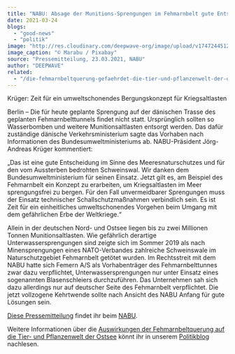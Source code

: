 ```yaml
---
title: "NABU: Absage der Munitions-Sprengungen im Fehmarnbelt gute Entscheidung"
date: 2021-03-24
blogs: 
  - "good-news"
  - "politik"
image: "http://res.cloudinary.com/deepwave-org/image/upload/v1747244512/deepwave.org/baltic-sea-816303_1920.jpg"
image_caption: "© Marabu / Pixabay"
source: "Pressemitteilung, 23.03.2021, NABU"
author: "DEEPWAVE"
related: 
  - "/die-fehmarnbeltquerung-gefaehrdet-die-tier-und-pflanzenwelt-der-ostsee/"
---
```


Krüger: Zeit für ein umweltschonendes Bergungskonzept für Kriegsaltlasten

Berlin – Die für heute geplante Sprengung auf der dänischen Trasse des geplanten Fehmarnbelttunnels findet nicht statt. Ursprünglich sollten so Wasserbomben und weitere Munitionsaltlasten entsorgt werden. Das dafür zuständige dänische Verkehrsministerium sagte das Vorhaben nach Informationen des Bundesumweltministeriums ab. NABU-Präsident Jörg-Andreas Krüger kommentiert:

„Das ist eine gute Entscheidung im Sinne des Meeresnaturschutzes und für den vom Aussterben bedrohten Schweinswal. Wir danken dem Bundesumweltministerium für seinen Einsatz. Jetzt gilt es, am Beispiel des Fehmarnbelt ein Konzept zu erarbeiten, um Kriegsaltlasten im Meer sprengungsfrei zu bergen. Für den Fall unvermeidbarer Sprengungen muss der Einsatz technischer Schallschutzmaßnahmen verbindlich sein. Es ist Zeit für ein einheitliches umweltschonendes Vorgehen beim Umgang mit dem gefährlichen Erbe der Weltkriege.“

Allein in der deutschen Nord- und Ostsee liegen bis zu zwei Millionen Tonnen Munitionsaltlasten. Wie gefährlich derartige Unterwassersprengungen sind zeigte sich im Sommer 2019 als nach Minensprengungen eines NATO-Verbandes zahlreiche Schweinswale im Naturschutzgebiet Fehmarnbelt getötet wurden. Im Rechtsstreit mit dem NABU hatte sich Femern A/S als Vorhabenträger des Fehmarnbelttunnes zwar dazu verpflichtet, Unterwassersprengungen nur unter Einsatz eines sogenannten Blasenschleiers durchzuführen. Das Unternehmen sah sich dazu allerdings nur auf deutscher Seite des Fehmarnbelt verpflichtet. Die jetzt vollzogene Kehrtwende sollte nach Ansicht des NABU Anfang für gute Lösungen sein.

[Diese Pressemitteilung](https://www.nabu.de/presse/pressemitteilungen/index.php?popup=true&show=31062&db=presseservice) findet ihr beim [NABU](https://www.nabu.de/).

Weitere Informationen über die [Auswirkungen der Fehmarnbeltquerung auf die Tier- und Pflanzenwelt der Ostsee](https://www.deepwave.org/die-fehmarnbeltquerung-gefaehrdet-die-tier-und-pflanzenwelt-der-ostsee/) könnt ihr in unserem [Politikblog](https://www.deepwave.org/blogs/politik/) nachlesen.
